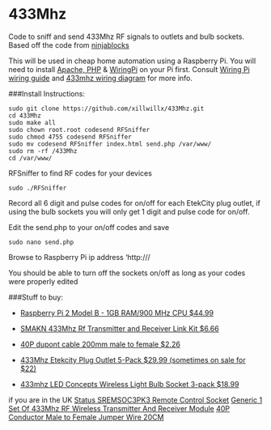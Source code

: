 # 433Mhz
Code to sniff and send 433Mhz RF signals to outlets and bulb sockets. Based off the code from [ninjablocks](https://github.com/ninjablocks/433Utils)

This will be used in cheap home automation using a Raspberry Pi.  You will need to install [Apache, PHP](http://www.raspberrypi.org/documentation/remote-access/web-server/apache.md) & [WiringPi](https://projects.drogon.net/raspberry-pi/wiringpi/download-and-install) on your Pi first. 
 Consult [Wiring Pi wiring guide](https://projects.drogon.net/raspberry-pi/wiringpi/pins/) and [433mhz  wiring diagram](http://i.imgur.com/0BNjG2Y.png) for more info.

###Install Instructions: 
```
sudo git clone https://github.com/xillwillx/433Mhz.git 
cd 433Mhz
sudo make all
sudo chown root.root codesend RFSniffer
sudo chmod 4755 codesend RFSniffer
sudo mv codesend RFSniffer index.html send.php /var/www/
sudo rm -rf /433Mhz
cd /var/www/
```
RFSniffer to find RF codes for your devices
```
sudo ./RFSniffer
```

Record all 6 digit and pulse codes for on/off for each EtekCity plug outlet, if using the bulb sockets you will only get 1 digit and pulse code for on/off.

Edit the send.php to your on/off codes and save 
```
sudo nano send.php
```

Browse to Raspberry Pi ip address ‘http://<your-pi-ip>/

You should be able to turn off the sockets on/off as long as your codes were properly edited

###Stuff to buy:
- [Raspberry Pi 2 Model B - 1GB RAM/900 MHz CPU $44.99](http://amzn.to/1e2pbgO)

- [SMAKN 433Mhz Rf Transmitter and Receiver Link Kit $6.66](http://amzn.to/1E6wtoC)  

- [40P dupont cable 200mm male to female $2.26](http://amzn.to/1E6AOYM)

- [433Mhz Etekcity Plug Outlet 5-Pack $29.99 (sometimes on sale for $22)](http://amzn.to/1ICejS6)

- [433mhz LED Concepts Wireless Light Bulb Socket 3-pack $18.99](http://amzn.to/1IyRBf4)


if you are in the UK [Status SREMSOC3PK3 Remote Control Socket](http://amzn.to/1cymoec) [Generic 1 Set Of 433Mhz RF Wireless Transmitter And Receiver Module](http://amzn.to/1G7WObR) [40P Conductor Male to Female Jumper Wire 20CM](http://amzn.to/1IyZoJI)
